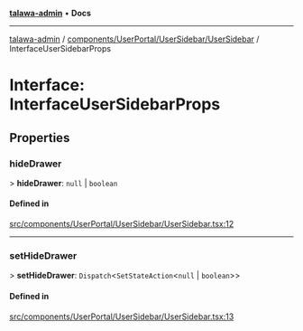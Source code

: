 [**talawa-admin**](../../../../../README.md) • **Docs**

***

[talawa-admin](../../../../../modules.md) / [components/UserPortal/UserSidebar/UserSidebar](../README.md) / InterfaceUserSidebarProps

# Interface: InterfaceUserSidebarProps

## Properties

### hideDrawer

\> **hideDrawer**: `null` \| `boolean`

#### Defined in

[src/components/UserPortal/UserSidebar/UserSidebar.tsx:12](https://github.com/PalisadoesFoundation/talawa-admin/blob/6393648179f5fe59037f42564a6a7bc1ca4e7f9d/src/components/UserPortal/UserSidebar/UserSidebar.tsx#L12)

***

### setHideDrawer

\> **setHideDrawer**: `Dispatch`\<`SetStateAction`\<`null` \| `boolean`\>\>

#### Defined in

[src/components/UserPortal/UserSidebar/UserSidebar.tsx:13](https://github.com/PalisadoesFoundation/talawa-admin/blob/6393648179f5fe59037f42564a6a7bc1ca4e7f9d/src/components/UserPortal/UserSidebar/UserSidebar.tsx#L13)
